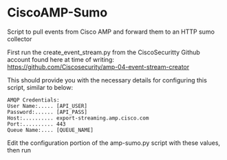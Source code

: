 # CiscoAMP-Sumo
Script to pull events from Cisco AMP and forward them to an HTTP sumo collector

First run the create_event_stream.py from the CiscoSecuritty Github account found here at time of writing:
https://github.com/Ciscosecurity/amp-04-event-stream-creator

This should provide you with the necessary details for configuring this script, similar to below:

```
AMQP Credentials:
User Name:..... [API_USER]
Password:...... [API_PASS]
Host:.......... export-streaming.amp.cisco.com
Port:.......... 443
Queue Name:.... [QUEUE_NAME]
```

Edit the configuration portion of the amp-sumo.py script with these values, then run
